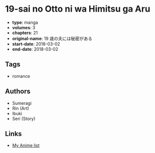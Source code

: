 # 19-sai no Otto ni wa Himitsu ga Aru

-   **type**: manga
-   **volumes**: 3
-   **chapters**: 21
-   **original-name**: 19 歳の夫には秘密がある
-   **start-date**: 2018-03-02
-   **end-date**: 2018-03-02

## Tags

-   romance

## Authors

-   Sumeragi
-   Rin (Art)
-   Ibuki
-   Seri (Story)

## Links

-   [My Anime list](https://myanimelist.net/manga/137393/19-sai_no_Otto_ni_wa_Himitsu_ga_Aru)
